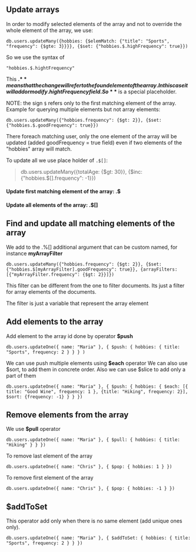 ﻿## Update arrays

In order to modify selected elements of the array and not to override the whole element of the array, we use:
```
db.users.updateMany({hobbies: {$elemMatch: {"title": "Sports", "frequency": {$gte: 3}}}}, {$set: {"hobbies.$.highFrequency": true}})
```

So we use the syntax of 
```
"hobbies.$.hightFrequency"
```

This **.$** means that the change will refer to the found element of the array. In this case it will add or modify .hightFrequency field.
So **$** is a special placeholder.


NOTE: the sign ```$``` refers only to the first matching element of the array.
Example for querying multiple elements but not array elements:
```
db.users.updateMany({"hobbies.frequency": {$gt: 2}}, {$set: {"hobbies.$.goodFrequency": true}})
```
There foreach matching user, only the one element of the array will be updated (added goodFrequency = true field) even if two
elements of the "hobbies" array will match.

To update all we use place holder of ```.$[]```:
> db.users.updateMany({totalAge: {$gt: 30}}, {$inc: {"hobbies.$[].frequency": -1}})

#### Update first matching element of the array: .$

#### Update all elements of the array: .$[] 

## Find and update all matching elements of the array

We add to the .%[] additional argument that can be custom named, for instance **myArrayFilter**
```
db.users.updateMany({"hobbies.frequency": {$gt: 2}}, {$set: {"hobbies.$[myArrayFilter].goodFrequency": true}}, {arrayFilters: [{"myArrayFilter.frequency": {$gt: 2}}]})
```

This filter can be different from the one to filter documents. Its just a filter for array elements of the documents.

The filter is just a variable that represent the array element

## Add elements to the array

Add element to the array id done by operator **$push**

```
db.users.updateOne({ name: "Maria" }, { $push: { hobbies: { title: "Sports", frequency: 2 } } } )
```

We can use push multiple elements using **$each** operator
We can also use $sort, to add them in concrete order. Also we can use $slice to add only a part of them
```
db.users.updateOne({ name: "Maria" }, { $push: { hobbies: { $each: [{ title: "Good Wine", frequency: 1 }, {title: "Hiking", frequency: 2}], $sort: {frequency: -1} } } })
```

## Remove elements from the array

We use **$pull** operator

```
db.users.updateOne({ name: "Maria" }, { $pull: { hobbies: { title: "Hiking" } } })
```

To remove last element of the array
```
db.users.updateOne({ name: "Chris" }, { $pop: { hobbies: 1 } })
```

To remove first element of the array
```
db.users.updateOne({ name: "Chris" }, { $pop: { hobbies: -1 } })
```

## $addToSet

This operator add only when there is no same element (add unique ones only).
```
db.users.updateOne({ name: "Maria" }, { $addToSet: { hobbies: { title: "Sports", frequency: 2 } } })
```